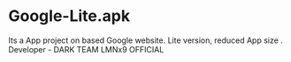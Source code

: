 # Google-Lite.apk
Its a App project on based Google website. Lite version, reduced App size . Developer - DARK TEAM LMNx9 OFFICIAL 

